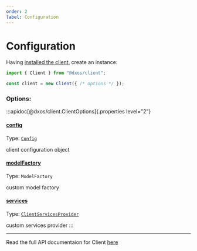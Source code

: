 ```yaml
---
order: 2
label: Configuration
---
```


# Configuration

Having [installed the client](./installation), create an instance:

```ts
import { Client } from "@dxos/client";

const client = new Client({ /* options */ });
```

### Options:

:::apidoc[@dxos/client.ClientOptions]{.properties level="2"}
#### [config](https://github.com/dxos/protocols/blob/main/packages/sdk/client/src/packlets/client/client.ts#L30)

Type: <code>[Config](/api/@dxos/client/classes/Config)</code>

client configuration object

#### [modelFactory](https://github.com/dxos/protocols/blob/main/packages/sdk/client/src/packlets/client/client.ts#L34)

Type: <code>ModelFactory</code>

custom model factory

#### [services](https://github.com/dxos/protocols/blob/main/packages/sdk/client/src/packlets/client/client.ts#L32)

Type: <code>[ClientServicesProvider](/api/@dxos/client/interfaces/ClientServicesProvider)</code>

custom services provider
:::

***

Read the full API documentaion for Client [here](/api/@dxos/client)
